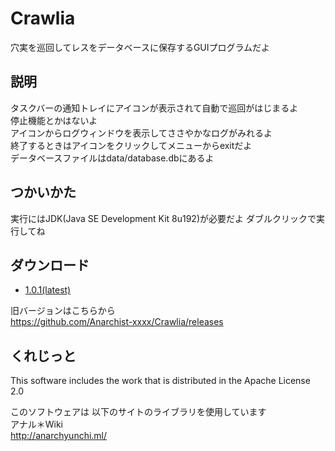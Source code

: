 # Crawlia
穴実を巡回してレスをデータベースに保存するGUIプログラムだよ 

## 説明
タスクバーの通知トレイにアイコンが表示されて自動で巡回がはじまるよ  
停止機能とかはないよ  
アイコンからログウィンドウを表示してささやかなログがみれるよ  
終了するときはアイコンをクリックしてメニューからexitだよ  
データベースファイルはdata/database.dbにあるよ  

## つかいかた
実行にはJDK(Java SE Development Kit 8u192)が必要だよ
ダブルクリックで実行してね

## ダウンロード
- [1.0.1(latest)](https://github.com/Anarchist-xxxx/Crawlia/releases/download/1.0.1/Crawlia-1.0.1.jar)

旧バージョンはこちらから  
https://github.com/Anarchist-xxxx/Crawlia/releases

## くれじっと
This software includes the work that is distributed in the Apache License 2.0

このソフトウェアは  以下のサイトのライブラリを使用しています  
アナル＊Wiki  
http://anarchyunchi.ml/  
